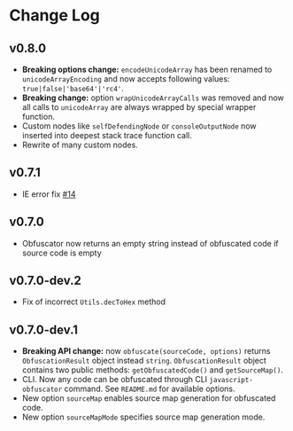 Change Log
===

v0.8.0
---
* **Breaking options change:** `encodeUnicodeArray` has been renamed to `unicodeArrayEncoding` and now accepts following values: `true|false|'base64'|'rc4'`.
* **Breaking change:** option `wrapUnicodeArrayCalls` was removed and now all calls to `unicodeArray` are always wrapped by special wrapper function.
* Custom nodes like `selfDefendingNode` or `consoleOutputNode` now inserted into deepest stack trace function call.
* Rewrite of many custom nodes.

v0.7.1
---
* IE error fix [#14](https://github.com/sanex3339/javascript-obfuscator/issues/14)

v0.7.0
---
* Obfuscator now returns an empty string instead of obfuscated code if source code is empty

v0.7.0-dev.2
---
* Fix of incorrect `Utils.decToHex` method

v0.7.0-dev.1
---
* **Breaking API change:** now `obfuscate(sourceCode, options)` returns `ObfuscationResult` object instead `string`. `ObfuscationResult` object contains two public methods: `getObfuscatedCode()` and `getSourceMap()`.
* CLI. Now any code can be obfuscated through CLI `javascript-obfuscator` command. See `README.md` for available options. 
* New option `sourceMap` enables source map generation for obfuscated code.
* New option `sourceMapMode` specifies source map generation mode.